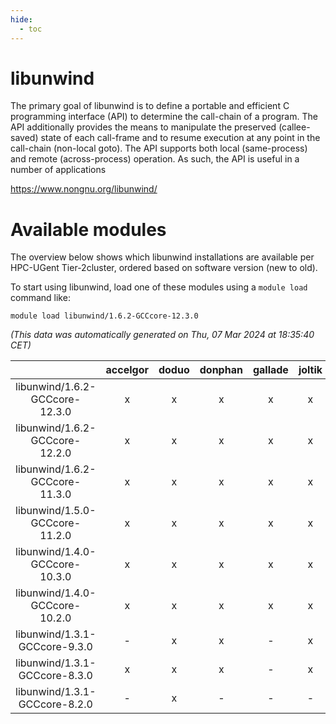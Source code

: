 ```yaml
---
hide:
  - toc
---
```


libunwind
=========


The primary goal of libunwind is to define a portable and efficient C programming interface (API) to determine the call-chain of a program. The API additionally provides the means to manipulate the preserved (callee-saved) state of each call-frame and to resume execution at any point in the call-chain (non-local goto). The API supports both local (same-process) and remote (across-process) operation. As such, the API is useful in a number of applications

https://www.nongnu.org/libunwind/
# Available modules


The overview below shows which libunwind installations are available per HPC-UGent Tier-2cluster, ordered based on software version (new to old).

To start using libunwind, load one of these modules using a `module load` command like:

```shell
module load libunwind/1.6.2-GCCcore-12.3.0
```

*(This data was automatically generated on Thu, 07 Mar 2024 at 18:35:40 CET)*  

| |accelgor|doduo|donphan|gallade|joltik|skitty|
| :---: | :---: | :---: | :---: | :---: | :---: | :---: |
|libunwind/1.6.2-GCCcore-12.3.0|x|x|x|x|x|x|
|libunwind/1.6.2-GCCcore-12.2.0|x|x|x|x|x|x|
|libunwind/1.6.2-GCCcore-11.3.0|x|x|x|x|x|x|
|libunwind/1.5.0-GCCcore-11.2.0|x|x|x|x|x|x|
|libunwind/1.4.0-GCCcore-10.3.0|x|x|x|x|x|x|
|libunwind/1.4.0-GCCcore-10.2.0|x|x|x|x|x|x|
|libunwind/1.3.1-GCCcore-9.3.0|-|x|x|-|x|x|
|libunwind/1.3.1-GCCcore-8.3.0|x|x|x|-|x|x|
|libunwind/1.3.1-GCCcore-8.2.0|-|x|-|-|-|-|
